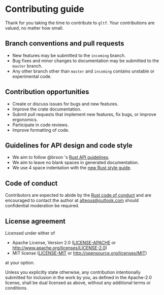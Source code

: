 # Contributing guide

Thank for you taking the time to contribute to `gltf`. Your contributions are valued, no matter how small.

## Branch conventions and pull requests

 * New features may be submitted to the `incoming` branch.
 * Bug fixes and minor changes to documentation may be submitted to the `master` branch.
 * Any other branch other than `master` and `incoming` contains unstable or experimental code.

## Contribution opportunities

 * Create or discuss issues for bugs and new features.
 * Improve the crate documentation.
 * Submit pull requests that implement new features, fix bugs, or improve ergonomics.
 * Participate in code reviews.
 * Improve formatting of code.

## Guidelines for API design and code style

 * We aim to follow @brson 's [Rust API guidelines](https://github.com/brson/rust-api-guidelines).
 * We aim to leave no blank spaces in generated documentation.
 * We use 4 space indentation with the [new Rust style guide](https://github.com/rust-lang-nursery/fmt-rfcs/blob/master/guide/guide.md).

## Code of conduct

Contributors are expected to abide by the [Rust code of conduct](https://www.rust-lang.org/en-US/conduct.html) and are encouraged to contact the author at alteous@outlook.com should confidential moderation be required.

## License agreement

Licensed under either of

 * Apache License, Version 2.0
   ([LICENSE-APACHE](LICENSE-APACHE) or http://www.apache.org/licenses/LICENSE-2.0)
 * MIT license
   ([LICENSE-MIT](LICENSE-MIT) or http://opensource.org/licenses/MIT)

at your option.

Unless you explicitly state otherwise, any contribution intentionally submitted
for inclusion in the work by you, as defined in the Apache-2.0 license, shall be
dual licensed as above, without any additional terms or conditions.
